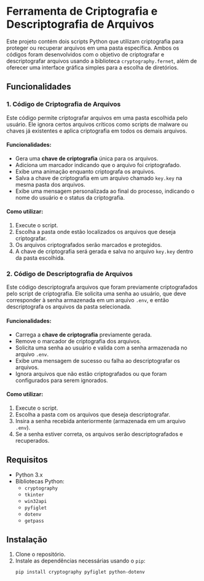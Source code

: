 # Ferramenta de Criptografia e Descriptografia de Arquivos

Este projeto contém dois scripts Python que utilizam criptografia para proteger ou recuperar arquivos em uma pasta específica. Ambos os códigos foram desenvolvidos com o objetivo de criptografar e descriptografar arquivos usando a biblioteca `cryptography.fernet`, além de oferecer uma interface gráfica simples para a escolha de diretórios.

## Funcionalidades

### 1. **Código de Criptografia de Arquivos**

Este código permite criptografar arquivos em uma pasta escolhida pelo usuário. Ele ignora certos arquivos críticos como scripts de malware ou chaves já existentes e aplica criptografia em todos os demais arquivos.

#### Funcionalidades:
- Gera uma **chave de criptografia** única para os arquivos.
- Adiciona um marcador indicando que o arquivo foi criptografado.
- Exibe uma animação enquanto criptografa os arquivos.
- Salva a chave de criptografia em um arquivo chamado `key.key` na mesma pasta dos arquivos.
- Exibe uma mensagem personalizada ao final do processo, indicando o nome do usuário e o status da criptografia.

#### Como utilizar:
1. Execute o script.
2. Escolha a pasta onde estão localizados os arquivos que deseja criptografar.
3. Os arquivos criptografados serão marcados e protegidos.
4. A chave de criptografia será gerada e salva no arquivo `key.key` dentro da pasta escolhida.

### 2. **Código de Descriptografia de Arquivos**

Este código descriptografa arquivos que foram previamente criptografados pelo script de criptografia. Ele solicita uma senha ao usuário, que deve corresponder à senha armazenada em um arquivo `.env`, e então descriptografa os arquivos da pasta selecionada.

#### Funcionalidades:
- Carrega a **chave de criptografia** previamente gerada.
- Remove o marcador de criptografia dos arquivos.
- Solicita uma senha ao usuário e valida com a senha armazenada no arquivo `.env`.
- Exibe uma mensagem de sucesso ou falha ao descriptografar os arquivos.
- Ignora arquivos que não estão criptografados ou que foram configurados para serem ignorados.

#### Como utilizar:
1. Execute o script.
2. Escolha a pasta com os arquivos que deseja descriptografar.
3. Insira a senha recebida anteriormente (armazenada em um arquivo `.env`).
4. Se a senha estiver correta, os arquivos serão descriptografados e recuperados.

## Requisitos

- Python 3.x
- Bibliotecas Python:
  - `cryptography`
  - `tkinter`
  - `win32api`
  - `pyfiglet`
  - `dotenv`
  - `getpass`

## Instalação

1. Clone o repositório.
2. Instale as dependências necessárias usando o `pip`:
   ```bash
   pip install cryptography pyfiglet python-dotenv

